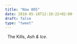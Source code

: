 ```yaml
---
title: "Now 005"
date: 2018-05-18T12:10:22+02:00
draft: false
type: "tweet"
---
```

<a href="https://itunes.apple.com/fr/album/ash-ice/1087044599" type="application/rss+xml" class="iconfont icon-music" title="rss"></a> &nbsp; The Kills, *Ash & Ice*.
